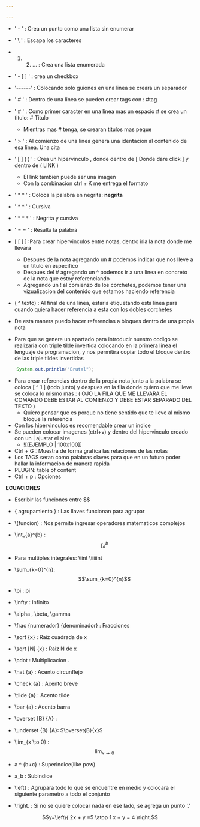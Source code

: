 ```yaml
---

---
```

- ' - '     : Crea un punto como una lista sin enumerar
- '  \ ' : Escapa los caracteres
-  1. 2. ... : Crea una lista enumerada
- ' - [ ] ' : crea un checkbox 
- '------' : Colocando solo guiones en una linea se creara un separador 
- ' # ' : Dentro de una linea se pueden crear tags con :  #tag
-  ' # ' : Como primer caracter en una linea mas un espacio # se crea un titulo: # Titulo
	- Mientras mas # tenga, se crearan titulos mas peque 
- ' > ' : Al comienzo de una linea genera una identacion al contenido de esa linea. Una cita
-  ' [ ] ( ) ' : Crea un hipervinculo , donde dentro de [ Donde dare click ] y dentro de ( LINK )  
	- El link tambien puede ser una imagen
	- Con la combinacion ctrl + K me entrega el formato
- ' * * ' : Coloca la palabra en negrita:  **negrita**
- '  * * ' : Cursiva
-  ' * * * ' : Negrita y cursiva
- ' = = ' : Resalta la palabra
-  [ [ ] ] :Para crear hipervinculos entre notas, dentro iria la nota donde me llevara
	-  Despues de la nota agregando un # podemos indicar que nos lleve a un titulo en especifico
	- Despues del # agregando un ^ podemos ir a una linea en concreto de la nota que estoy referenciando
	- Agregando un ! al comienzo de los corchetes, podemos tener una vizualizacion del contenido que estamos haciendo referencia
- ( ^ texto) : Al final de una linea, estaria etiquetando esta linea para cuando quiera hacer referencia a esta con los dobles corchetes
- De esta manera puedo hacer referencias a bloques dentro de una propia nota

- Para que se genere un apartado para introducir nuestro codigo se realizaria con triple tilde invertida colocando en la primera linea el lenguaje de programacion, y nos permitira copiar todo el bloque dentro de las triple tildes invertidas

``` Java
	System.out.println("Brutal");
```

- Para crear referencias dentro de la propia nota junto a la palabra se coloca [ ^ 1 ]  (todo junto) y despues en la fila donde quiero que me lleve se coloca lo mismo mas : ( OJO LA FILA QUE ME LLEVARA EL COMANDO DEBE ESTAR AL COMIENZO Y DEBE ESTAR SEPARADO DEL TEXTO )
	- Quiero pensar que es porque no tiene sentido que te lleve al mismo bloque la referencia 
- Con los hipervinculos es recomendable crear un indice
- Se pueden colocar imagenes (ctrl+v) y dentro del hipervinculo creado con un | ajustar el size
	- ![[EJEMPLO | 100x100]]
- Ctrl + G : Muestra de forma grafica las relaciones de las notas
- Los TAGS seran como palabras claves para que en un futuro poder hallar la informacion de manera rapida
- PLUGIN: table of content 
- Ctrl + p : Opciones

**ECUACIONES**

- Escribir las funciones entre \$$
- { agrupamiento } : Las llaves funcionan para agrupar
- \\(funcion) : Nos permite ingresar operadores matematicos complejos

- \\int_{a}^{b} : $$\int_{a}^{b}$$
- Para multiples integrales: \\iint \\iiiiint
- \\sum_{k=0}^{n}: $$\sum_{k=0}^{n}$$
- \\pi : pi
- \\infty : Infinito
- \\alpha , \\beta, \\gamma
- \\frac {numerador} {denominador} : Fracciones
- \\sqrt {x} : Raiz cuadrada de x
- \\sqrt [N] {x} : Raiz N de x
- \\cdot : Multiplicacion .
- \\hat {a} : Acento circunflejo
- \\check {a} : Acento breve
- \\tilde {a} : Acento tilde
- \\bar {a} : Acento barra
- \\overset {B} {A} :
- \\underset {B} {A}: $\overset{B}{x}$ 

- \\lim_{x \to 0} :   $$\lim_{x \to 0}$$
 
- a ^ {b+c}  : Superindice(like pow)
- a_b : Subindice


- \\left\{   : Agrupara todo lo que se encuentre en medio y colocara el siguiente parametro a todo el conjunto
- \\right. : Si no se quiere colocar nada en ese lado, se agrega un punto '.'

$$y=\left\{ 2x + y =5 \atop 1 x + y = 4 \right.$$
